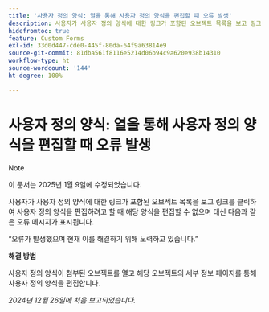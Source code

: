 ```yaml
---
title: '사용자 정의 양식: 열을 통해 사용자 정의 양식을 편집할 때 오류 발생'
description: 사용자가 사용자 정의 양식에 대한 링크가 포함된 오브젝트 목록을 보고 링크를 클릭하여 사용자 정의 양식을 편집하려고 할 때 해당 양식을 편집할 수 없으며 오류 메시지가 표시됩니다. 해결 방법을 사용할 수 있습니다.
hidefromtoc: true
feature: Custom Forms
exl-id: 33d0d447-cde0-445f-80da-64f9a63814e9
source-git-commit: 81dba561f8116e5214d06b94c9a620e938b14310
workflow-type: ht
source-wordcount: '144'
ht-degree: 100%

---
```


# 사용자 정의 양식: 열을 통해 사용자 정의 양식을 편집할 때 오류 발생

>[!NOTE]
>
>이 문서는 2025년 1월 9일에 수정되었습니다.

사용자가 사용자 정의 양식에 대한 링크가 포함된 오브젝트 목록을 보고 링크를 클릭하여 사용자 정의 양식을 편집하려고 할 때 해당 양식을 편집할 수 없으며 대신 다음과 같은 오류 메시지가 표시됩니다.

“오류가 발생했으며 현재 이를 해결하기 위해 노력하고 있습니다.”

**해결 방법**

사용자 정의 양식이 첨부된 오브젝트를 열고 해당 오브젝트의 세부 정보 페이지를 통해 사용자 정의 양식을 편집합니다.

_2024년 12월 26일에 처음 보고되었습니다._
